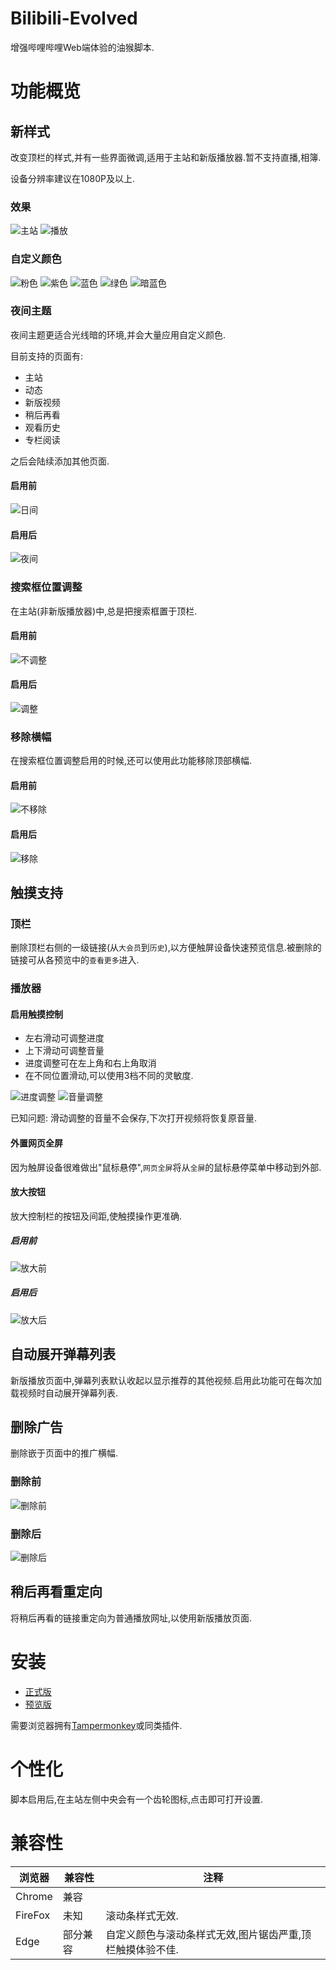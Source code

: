 # Bilibili-Evolved
增强哔哩哔哩Web端体验的油猴脚本.

# 功能概览
## 新样式
改变顶栏的样式,并有一些界面微调,适用于主站和新版播放器.暂不支持直播,相簿.

设备分辨率建议在1080P及以上.
### 效果
![主站](images/new-navbar.png)
![播放](images/new-navbar-stardust.png)
### 自定义颜色
![粉色](images/new-navbar-stardust.png)
![紫色](images/new-navbar-purple.png)
![蓝色](images/new-navbar-lightBlue.png)
![绿色](images/new-navbar-teal.png)
![暗蓝色](images/new-navbar-blueGrey.png)
### 夜间主题
夜间主题更适合光线暗的环境,并会大量应用自定义颜色.

目前支持的页面有:
- 主站
- 动态
- 新版视频
- 稍后再看
- 观看历史
- 专栏阅读

之后会陆续添加其他页面.
#### 启用前
![日间](images/light-style.png)
#### 启用后
![夜间](images/dark-style.png)
### 搜索框位置调整
在主站(非新版播放器)中,总是把搜索框置于顶栏.
#### 启用前
![不调整](images/original-navbar.png)
#### 启用后
![调整](images/override-navbar.png)
### 移除横幅
在搜索框位置调整启用的时候,还可以使用此功能移除顶部横幅.
#### 启用前
![不移除](images/override-navbar.png)
#### 启用后
![移除](images/no-banner.png)
## 触摸支持
### 顶栏
删除顶栏右侧的一级链接(从`大会员`到`历史`),以方便触屏设备快速预览信息.被删除的链接可从各预览中的`查看更多`进入.
### 播放器
#### 启用触摸控制
- 左右滑动可调整进度
- 上下滑动可调整音量
- 进度调整可在左上角和右上角取消
- 在不同位置滑动,可以使用3档不同的灵敏度.

![进度调整](images/adjust-playback.png)
![音量调整](images/adjust-volume.png)

已知问题: 滑动调整的音量不会保存,下次打开视频将恢复原音量.
#### 外置网页全屏
因为触屏设备很难做出"鼠标悬停",`网页全屏`将从`全屏`的鼠标悬停菜单中移动到外部.
#### 放大按钮
放大控制栏的按钮及间距,使触摸操作更准确.
##### 启用前
![放大前](images/player-buttons-original.png)
##### 启用后
![放大后](images/player-buttons-large.png)
## 自动展开弹幕列表
新版播放页面中,弹幕列表默认收起以显示推荐的其他视频.启用此功能可在每次加载视频时自动展开弹幕列表.
## 删除广告
删除嵌于页面中的推广横幅.
### 删除前
![删除前](images/remove-ads-before.png)
### 删除后
![删除后](images/remove-ads-after.png)
## 稍后再看重定向
将稍后再看的链接重定向为普通播放网址,以使用新版播放页面.
# 安装
- [正式版](https://github.com/the1812/Bilibili-Evolved/raw/master/bilibili-evolved.user.js)
- [预览版](https://github.com/the1812/Bilibili-Evolved/raw/preview/bilibili-evolved.preview.user.js)

需要浏览器拥有[Tampermonkey](https://tampermonkey.net/)或同类插件.
# 个性化
脚本启用后,在主站左侧中央会有一个齿轮图标,点击即可打开设置.
# 兼容性
浏览器 | 兼容性 | 注释
------|-------|-----
Chrome | 兼容 |  |
FireFox | 未知 | 滚动条样式无效. |
Edge | 部分兼容 | 自定义颜色与滚动条样式无效,图片锯齿严重,顶栏触摸体验不佳. |
